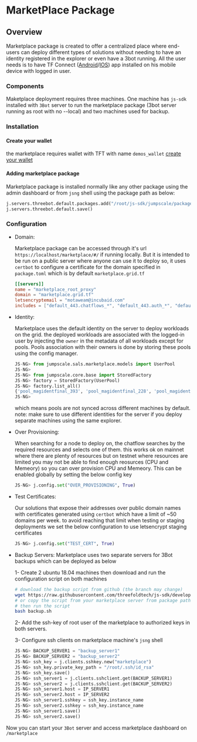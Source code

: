 # MarketPlace Package

## Overview

Marketplace package is created to offer a centralized place where end-users can deploy different types of solutions without needing to have an identity registered in the explorer or even have a 3bot running. All the user needs is to have TF Connect ([Android](https://play.google.com/store/apps/details?id=org.jimber.threebotlogin&hl=en)/[IOS](https://apps.apple.com/us/app/3bot-connect/id1459845885)) app installed on his mobile device with logged in user.

### Components

Maketplace deployment requires three machines. One machine has `js-sdk` installed with `3Bot` server to run the marketplace package (3bot server running as root with no --local) and two machines used for backup.

### Installation

#### Create your wallet

the marketplace requires wallet with TFT with name `demos_wallet` [create your wallet](https://github.com/threefoldtech/js-sdk/blob/development/docs/wiki/tutorials/add_funds_to_wallet.md#from-js-ng-shell-advanced)

#### Adding marketplace package
Marketplace package is installed normally like any other package using the admin dashboard or from `jsng` shell using the package path as below:

```python
j.servers.threebot.default.packages.add("/root/js-sdk/jumpscale/packages/marketplace/")
j.servers.threebot.default.save()
```

### Configuration

- Domain:

    Marketplace package can be accessed through it's url `https://localhost/marketplace/#/` if running locally. But it is intended to be run on a public server where anyone can use it to deploy so, it uses `certbot` to configure a certificate for the domain specified in `package.toml` which is by default `marketplace.grid.tf`

    ```toml
    [[servers]]
    name = "marketplace_root_proxy"
    domain = "marketplace.grid.tf"
    letsencryptemail = "motaweam@incubaid.com"
    includes = ["default_443.chatflows_*", "default_443.auth_*", "default_443.marketplace*"]

    ```

- Identity:

    Marketplace uses the default identity on the server to deploy workloads on the grid. the deployed workloads are associated with the logged-in user by injecting the `owner` in the metadata of all workloads except for pools. Pools association with their owners is done by storing these pools using the config manager.

    ```python
    JS-NG> from jumpscale.sals.marketplace.models import UserPool
    JS-NG>
    JS-NG> from jumpscale.core.base import StoredFactory
    JS-NG> factory = StoredFactory(UserPool)
    JS-NG> factory.list_all()
    {'pool_magidentfinal_393', 'pool_magidentfinal_228', 'pool_magidentfinal_242', 'pool_magidentfinal_231'}
    JS-NG>
    ```

    which means pools are not synced across different machines by default.
    note: make sure to use different identities for the server if you deploy separate machines using the same explorer.

- Over Provisioning:

    When searching for a node to deploy on, the chatflow searches by the required resources and selects one of them. this works ok on mainnet where there are plenty of resources but on testnet where resources are limited you may not be able to find enough reosurces (CPU and Memeory) so you can over provision CPU and Memeory. This can be enabled globally by setting the below config key

    ```python
    JS-NG> j.config.set("OVER_PROVISIONING", True)
    ```

- Test Certificates:

    Our solutions that expose their addresses over public domain names with certificates generated using `certbot` which have a limit of ~50 domains per week. to avoid reaching that limit when testing or staging deployments we set the below configuration to use letsencrypt staging certificates

    ```python
    JS-NG> j.config.set("TEST_CERT", True)
    ```

- Backup Servers:
    Marketplace uses two separate servers for 3Bot backups which can be deployed as below

    1- Create 2 ubuntu 18.04 machines then download and run the configuration script on both machines

    ```bash
    # download the backup script from github (the branch may change)
    wget https://raw.githubusercontent.com/threefoldtech/js-sdk/development_capacitypool/jumpscale/packages/marketplace/scripts/backup.sh
    # or copy the script from your marketplace server from package path jumpscale/packages/marketplace/scripts/backup.sh to both backup servers
    # then run the script
    bash backup.sh
    ```

    2- Add the ssh-key of root user of the marketplace to authorized keys in both servers.

    3- Configure ssh clients on marketplace machine's `jsng` shell

    ```python
    JS-NG> BACKUP_SERVER1 = "backup_server1"
    JS-NG> BACKUP_SERVER2 = "backup_server2"
    JS-NG> ssh_key = j.clients.sshkey.new("marketplace")
    JS-NG> ssh_key.private_key_path = "/root/.ssh/id_rsa"
    JS-NG> ssh_key.save()
    JS-NG> ssh_server1 = j.clients.sshclient.get(BACKUP_SERVER1)
    JS-NG> ssh_server2 = j.clients.sshclient.get(BACKUP_SERVER2)
    JS-NG> ssh_server1.host = IP_SERVER1
    JS-NG> ssh_server2.host = IP_SERVER2
    JS-NG> ssh_server1.sshkey = ssh_key.instance_name
    JS-NG> ssh_server2.sshkey = ssh_key.instance_name
    JS-NG> ssh_server1.save()
    JS-NG> ssh_server2.save()
    ```


Now you can start your `3Bot` server and access marketplace dashboard on `/marketplace`
